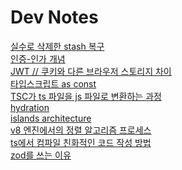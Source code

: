 # Dev Notes

[실수로 삭제한 stash 복구](/notes/1.md#실수로-삭제한-stash-복구)<br>
[인증-인가 개념](/notes/1.md#인증과-인가)<br>
[JWT // 쿠키와 다른 브라우저 스토리지 차이](/notes/1.md#jwt--쿠키와-다른-브라우저-스토리지-차이)<br>
[타입스크립트 as const](/notes/1.md#how-to-safely-use-values-and-reduce-unnecessary-type-creation)<br>
[TSC가 ts 파일을 js 파일로 변환하는 과정](/notes/1.md#converting-typescript-files-to-javascript-files)<br>
[hydration](/notes/1.md#hydration-or-re-hydration)<br>
[islands architecture](/notes/1.md#the-concept-of-islands)<br>
[v8 엔진에서의 정렬 알고리즘 프로세스](/notes/1.md#why-sorting-in-dynamic-languages-is-challenging)<br>
[ts에서 컴파일 친화적인 코드 작성 방법](/notes/1.md#writing-code-thats-easy-to-compile)<br>
[zod를 쓰는 이유](/notes/1.md#zod)<br>
